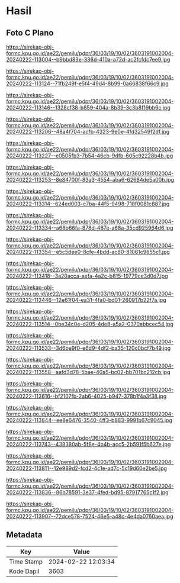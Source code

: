 # Hasil

## Foto C Plano

https://sirekap-obj-formc.kpu.go.id/ae22/pemilu/pdpr/36/03/19/10/02/3603191002004-20240222-113004--b9bbd83e-336d-410a-a72d-ac2fcfdc7ee9.jpg

https://sirekap-obj-formc.kpu.go.id/ae22/pemilu/pdpr/36/03/19/10/02/3603191002004-20240222-113124--71fb249f-e5f4-49d4-8b99-0a66838f66c9.jpg

https://sirekap-obj-formc.kpu.go.id/ae22/pemilu/pdpr/36/03/19/10/02/3603191002004-20240222-113146--1328cf38-b859-404a-8b39-3c3b8f19bb6c.jpg

https://sirekap-obj-formc.kpu.go.id/ae22/pemilu/pdpr/36/03/19/10/02/3603191002004-20240222-113206--48a4f704-acfb-4323-9e0e-4fd32549f2df.jpg

https://sirekap-obj-formc.kpu.go.id/ae22/pemilu/pdpr/36/03/19/10/02/3603191002004-20240222-113227--e0505fb3-7b54-46cb-9dfb-605c92228b4b.jpg

https://sirekap-obj-formc.kpu.go.id/ae22/pemilu/pdpr/36/03/19/10/02/3603191002004-20240222-113253--8e84700f-83a3-4554-aba6-62684de5a00b.jpg

https://sirekap-obj-formc.kpu.go.id/ae22/pemilu/pdpr/36/03/19/10/02/3603191002004-20240222-113314--624ed003-c7ba-44f5-9498-718f0081c887.jpg

https://sirekap-obj-formc.kpu.go.id/ae22/pemilu/pdpr/36/03/19/10/02/3603191002004-20240222-113334--a68b66fa-878d-467e-a68a-35cd925964d6.jpg

https://sirekap-obj-formc.kpu.go.id/ae22/pemilu/pdpr/36/03/19/10/02/3603191002004-20240222-113354--e5c5dee0-8cfe-4bdd-ac80-81061c9655c1.jpg

https://sirekap-obj-formc.kpu.go.id/ae22/pemilu/pdpr/36/03/19/10/02/3603191002004-20240222-113418--3a20acca-aefa-4a2c-b815-19779ce3d0d7.jpg

https://sirekap-obj-formc.kpu.go.id/ae22/pemilu/pdpr/36/03/19/10/02/3603191002004-20240222-113446--12e61f04-ea31-4fa0-bd01-260917b22f7a.jpg

https://sirekap-obj-formc.kpu.go.id/ae22/pemilu/pdpr/36/03/19/10/02/3603191002004-20240222-113514--0be34c0e-d205-4de8-a5a2-0370abbcec54.jpg

https://sirekap-obj-formc.kpu.go.id/ae22/pemilu/pdpr/36/03/19/10/02/3603191002004-20240222-113533--3d6be9f0-e6d9-4df2-ba35-120c0bcf7b49.jpg

https://sirekap-obj-formc.kpu.go.id/ae22/pemilu/pdpr/36/03/19/10/02/3603191002004-20240222-113558--aafd3d78-5bae-40a5-bc02-bb701bc212cb.jpg

https://sirekap-obj-formc.kpu.go.id/ae22/pemilu/pdpr/36/03/19/10/02/3603191002004-20240222-113616--bf2107fb-2ab6-4025-b947-378b1f4a3f38.jpg

https://sirekap-obj-formc.kpu.go.id/ae22/pemilu/pdpr/36/03/19/10/02/3603191002004-20240222-113644--ee8e6476-3540-4ff3-b883-9991b67c9045.jpg

https://sirekap-obj-formc.kpu.go.id/ae22/pemilu/pdpr/36/03/19/10/02/3603191002004-20240222-113743--438380ab-5f8e-4b4b-acc5-2b591f5b627e.jpg

https://sirekap-obj-formc.kpu.go.id/ae22/pemilu/pdpr/36/03/19/10/02/3603191002004-20240222-113811--12e989d2-fcd2-4c1e-ad7c-5c19d60e2be5.jpg

https://sirekap-obj-formc.kpu.go.id/ae22/pemilu/pdpr/36/03/19/10/02/3603191002004-20240222-113836--86b78591-3e37-4fed-bd95-87917765c1f2.jpg

https://sirekap-obj-formc.kpu.go.id/ae22/pemilu/pdpr/36/03/19/10/02/3603191002004-20240222-113907--72dce578-7524-46e5-a48c-4e4da0760aea.jpg


## Metadata

| Key        | Value               |
| ---------- | ------------------- |
| Time Stamp | 2024-02-22 12:03:34 |
| Kode Dapil | 3603                |



